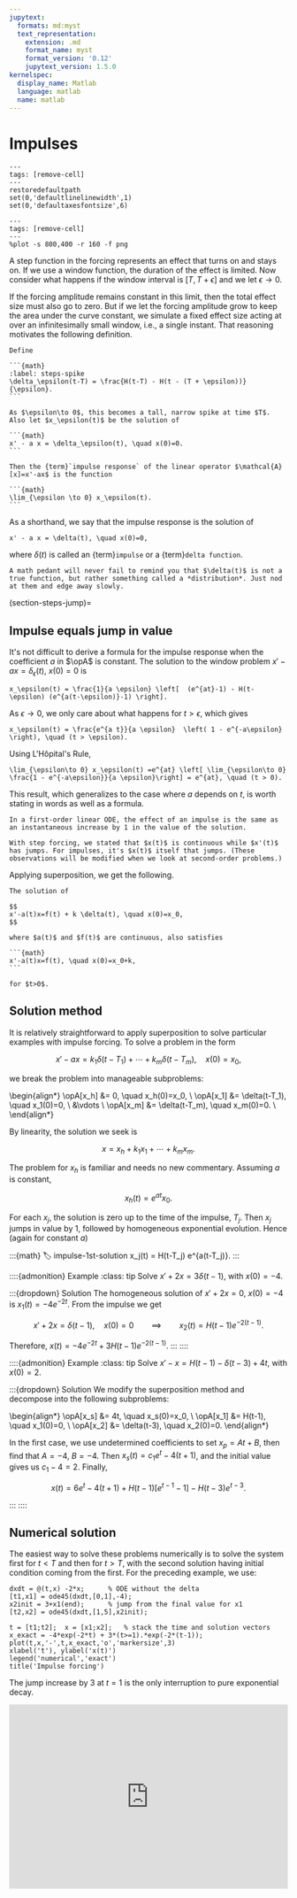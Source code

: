 ```yaml
---
jupytext:
  formats: md:myst
  text_representation:
    extension: .md
    format_name: myst
    format_version: '0.12'
    jupytext_version: 1.5.0
kernelspec:
  display_name: Matlab
  language: matlab
  name: matlab
---
```


# Impulses

```{code-cell}
---
tags: [remove-cell]
---
restoredefaultpath
set(0,'defaultlinelinewidth',1)
set(0,'defaultaxesfontsize',6)
```

```{code-cell}
---
tags: [remove-cell]
---
%plot -s 800,400 -r 160 -f png
```

A step function in the forcing represents an effect that turns on and stays on. If we use a window function, the duration of the effect is limited. Now consider what happens if the window interval is $[T,T+\epsilon]$ and we let $\epsilon\to 0$.

If the forcing amplitude remains constant in this limit, then the total effect size must also go to zero. But if we let the forcing amplitude grow to keep the area under the curve constant, we simulate a fixed effect size acting at over an infinitesimally small window, i.e., a single instant. That reasoning motivates the following definition.

````{proof:definition} Impulse response, 1st order
Define

```{math}
:label: steps-spike
\delta_\epsilon(t-T) = \frac{H(t-T) - H(t - (T + \epsilon))}{\epsilon}.
```

As $\epsilon\to 0$, this becomes a tall, narrow spike at time $T$. Also let $x_\epsilon(t)$ be the solution of

```{math}
x' - a x = \delta_\epsilon(t), \quad x(0)=0.
```

Then the {term}`impulse response` of the linear operator $\mathcal{A}[x]=x'-ax$ is the function

```{math}
\lim_{\epsilon \to 0} x_\epsilon(t).
```
````

As a shorthand, we say that the impulse response is the solution of

```{math}
x' - a x = \delta(t), \quad x(0)=0,
```

where $\delta(t)$ is called an {term}`impulse` or a {term}`delta function`. 

```{note}
A math pedant will never fail to remind you that $\delta(t)$ is not a true function, but rather something called a *distribution*. Just nod at them and edge away slowly.
```

(section-steps-jump)=

## Impulse equals jump in value

It's not difficult to derive a formula for the impulse response when the coefficient $a$ in $\opA$ is constant. The solution to the window problem $x'-ax=\delta_\epsilon(t)$, $x(0)=0$ is

```{math}
x_\epsilon(t) = \frac{1}{a \epsilon} \left[  (e^{at}-1) - H(t-\epsilon) (e^{a(t-\epsilon)}-1) \right].
```

As $\epsilon\to 0$, we only care about what happens for $t> \epsilon$, which gives

```{math}
x_\epsilon(t) = \frac{e^{a t}}{a \epsilon}  \left( 1 - e^{-a\epsilon} \right), \quad (t > \epsilon).
```

Using L'Hôpital's Rule,

```{math}
\lim_{\epsilon\to 0} x_\epsilon(t) =e^{at} \left[ \lim_{\epsilon\to 0}  \frac{1 - e^{-a\epsilon}}{a \epsilon}\right] = e^{at}, \quad (t > 0).
```

This result, which generalizes to the case where $a$ depends on $t$, is worth stating in words as well as a formula.

```{proof:property}
In a first-order linear ODE, the effect of an impulse is the same as an instantaneous increase by 1 in the value of the solution.
```

```{note}
With step forcing, we stated that $x(t)$ is continuous while $x'(t)$ has jumps. For impulses, it's $x(t)$ itself that jumps. (These observations will be modified when we look at second-order problems.)
```

Applying superposition, we get the following.

````{proof:theorem} Impulse forcing, 1st order
The solution of 

$$
x'-a(t)x=f(t) + k \delta(t), \quad x(0)=x_0, 
$$

where $a(t)$ and $f(t)$ are continuous, also satisfies

```{math}
x'-a(t)x=f(t), \quad x(0)=x_0+k,
```

for $t>0$. 
````

## Solution method

It is relatively straightforward to apply superposition to solve particular examples with impulse forcing. To solve a problem in the form

$$
x'-a x = k_1 \delta(t-T_1)+ \cdots + k_m \delta(t-T_m), \quad x(0)=x_0,
$$

we break the problem into manageable subproblems:

\begin{align*}
\opA[x_h] &= 0, \quad x_h(0)=x_0, \\
\opA[x_1] &= \delta(t-T_1), \quad x_1(0)=0, \\
&\vdots \\
\opA[x_m] &= \delta(t-T_m), \quad x_m(0)=0. \\
\end{align*}

By linearity, the solution we seek is 

$$
x= x_h + k_1 x_1 + \cdots + k_m x_m.
$$

The problem for $x_h$ is familiar and needs no new commentary. Assuming $a$ is constant,

$$
x_h(t) = e^{at}x_0.
$$

For each $x_j$, the solution is zero up to the time of the impulse, $T_j$. Then $x_j$ jumps in value by 1, followed by homogeneous exponential evolution. Hence (again for constant $a$)

:::{math}
:label: impulse-1st-solution
x_j(t) = H(t-T_j) e^{a(t-T_j)}.
:::

::::{admonition} Example
:class: tip
Solve $x'+2x=3\delta(t-1)$, with $x(0)=-4$.

:::{dropdown} Solution
The homogeneous solution of $x'+2x=0$, $x(0)=-4$ is $x_1(t)=-4e^{-2t}$. From the impulse we get

$$
x' + 2x = \delta(t-1), \quad x(0)=0 \qquad \implies \qquad x_2(t) = H(t-1) e^{-2(t-1)}.
$$

Therefore, $x(t) = -4e^{-2t} + 3 H(t-1) e^{-2(t-1)}.$
:::
::::

::::{admonition} Example
:class: tip
Solve $x' - x = H(t-1) - \delta(t-3) + 4t$, with $x(0)=2$.

:::{dropdown} Solution
We modify the superposition method and decompose into the following subproblems:

\begin{align*}
\opA[x_s] &= 4t, \quad x_s(0)=x_0, \\
\opA[x_1] &= H(t-1), \quad x_1(0)=0, \\
\opA[x_2] &= \delta(t-3), \quad x_2(0)=0.
\end{align*}

In the first case, we use undetermined coefficients to set $x_p=At+B$, then find that $A=-4$, $B=-4$. Then $x_s(t) = c_1e^t - 4(t+1)$, and the initial value gives us $c_1-4=2$. Finally,

$$
x(t) = 6e^t - 4 (t+1) + H(t-1)\bigl[ e^{t-1}-1 \bigr] - H(t-3) e^{t-3}.
$$

:::
::::
## Numerical solution

The easiest way to solve these problems numerically is to solve the system first for $t<T$ and then for $t>T$, with the second solution having initial condition coming from the first. For the preceding example, we use:

```{code-cell}
dxdt = @(t,x) -2*x;      % ODE without the delta
[t1,x1] = ode45(dxdt,[0,1],-4);
x2init = 3+x1(end);      % jump from the final value for x1
[t2,x2] = ode45(dxdt,[1,5],x2init);

t = [t1;t2];  x = [x1;x2];   % stack the time and solution vectors
x_exact = -4*exp(-2*t) + 3*(t>=1).*exp(-2*(t-1));
plot(t,x,'-',t,x_exact,'o','markersize',3)     
xlabel('t'), ylabel('x(t)')
legend('numerical','exact')
title('Impulse forcing')
```

The jump increase by 3 at $t=1$ is the only interruption to pure exponential decay.

<div style="max-width:608px"><div style="position:relative;padding-bottom:66.118421052632%"><iframe id="kaltura_player" src="https://cdnapisec.kaltura.com/p/2358381/sp/235838100/embedIframeJs/uiconf_id/43030021/partner_id/2358381?iframeembed=true&playerId=kaltura_player&entry_id=1_3xo4ss2x&flashvars[streamerType]=auto&amp;flashvars[localizationCode]=en&amp;flashvars[leadWithHTML5]=true&amp;flashvars[sideBarContainer.plugin]=true&amp;flashvars[sideBarContainer.position]=left&amp;flashvars[sideBarContainer.clickToClose]=true&amp;flashvars[chapters.plugin]=true&amp;flashvars[chapters.layout]=vertical&amp;flashvars[chapters.thumbnailRotator]=false&amp;flashvars[streamSelector.plugin]=true&amp;flashvars[EmbedPlayer.SpinnerTarget]=videoHolder&amp;flashvars[dualScreen.plugin]=true&amp;flashvars[Kaltura.addCrossoriginToIframe]=true&amp;&wid=1_xrbf6nad" width="608" height="402" allowfullscreen webkitallowfullscreen mozAllowFullScreen allow="autoplay *; fullscreen *; encrypted-media *" sandbox="allow-forms allow-same-origin allow-scripts allow-top-navigation allow-pointer-lock allow-popups allow-modals allow-orientation-lock allow-popups-to-escape-sandbox allow-presentation allow-top-navigation-by-user-activation" frameborder="0" title="Kaltura Player" style="position:absolute;top:0;left:0;width:100%;height:100%"></iframe></div></div>